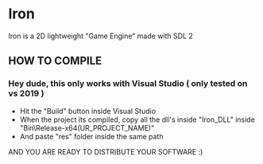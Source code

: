 # Iron
Iron is a 2D lightweight "Game Engine" made with SDL 2

## HOW TO COMPILE
### Hey dude, this only works with Visual Studio ( only tested on vs 2019 )
  - Hit the "Build" button inside Visual Studio
  - When the project its compiled, copy all the dll's inside "Iron_DLL" inside "Bin\Release-x64\(UR_PROJECT_NAME)\"
  - And paste "res" folder inside the same path

AND YOU ARE READY TO DISTRIBUTE YOUR SOFTWARE :)
